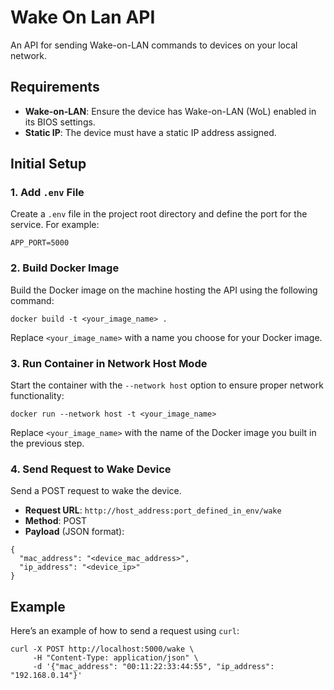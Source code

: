 # Wake On Lan API

An API for sending Wake-on-LAN commands to devices on your local network.

## Requirements

- **Wake-on-LAN**: Ensure the device has Wake-on-LAN (WoL) enabled in its BIOS settings.
- **Static IP**: The device must have a static IP address assigned.

## Initial Setup

### 1. Add `.env` File

Create a `.env` file in the project root directory and define the port for the service. For example:

```
APP_PORT=5000
```

### 2. Build Docker Image

Build the Docker image on the machine hosting the API using the following command:

```
docker build -t <your_image_name> .
```

Replace `<your_image_name>` with a name you choose for your Docker image.

### 3. Run Container in Network Host Mode

Start the container with the `--network host` option to ensure proper network functionality:

```
docker run --network host -t <your_image_name>
```

Replace `<your_image_name>` with the name of the Docker image you built in the previous step.

### 4. Send Request to Wake Device

Send a POST request to wake the device.

- **Request URL**: `http://host_address:port_defined_in_env/wake`
- **Method**: POST
- **Payload** (JSON format):

```
{
  "mac_address": "<device_mac_address>",
  "ip_address": "<device_ip>"
}
```

## Example

Here’s an example of how to send a request using `curl`:

```
curl -X POST http://localhost:5000/wake \
     -H "Content-Type: application/json" \
     -d '{"mac_address": "00:11:22:33:44:55", "ip_address": "192.168.0.14"}'
```
